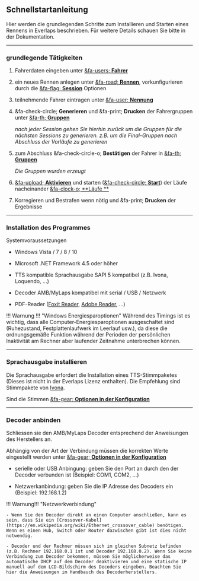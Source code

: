 ## Schnellstartanleitung

Hier werden die grundlegenden Schritte zum Installieren und Starten eines Rennens in Everlaps beschrieben. Für weitere Details schauen Sie bitte in der Dokumentation.

---

### grundlegende Tätigkeiten

1.  Fahrerdaten eingeben unter [&fa-users; **Fahrer**](./user-guide/drivers/index.html)

2.  ein neues Rennen anlegen unter [&fa-road; **Rennen**](./user-guide/races/index.html), vorkunfigurieren durch die [&fa-flag; **Session**](./race-formats/qualify-finals/index.html) Optionen

3.  teilnehmende Fahrer eintragen unter [&fa-user; **Nennung**](./user-guide/races/index.html#inscripciones)

4.  &fa-check-circle; **Generieren** und &fa-print; **Drucken** der Fahrergruppen unter [&fa-th; **Gruppen**](./user-guide/races/index.html#series)

	*nach jeder Session gehen Sie hierhin zurück um die Gruppen für die nächsten Sessions zu generieren. z.B. um die Final-Gruppen nach Abschluss der Vorläufe zu generieren*

5.  zum Abschluss &fa-check-circle-o; **Bestätigen** der Fahrer in [&fa-th; **Gruppen**](./user-guide/races/index.html#series)

	*Die Gruppen wurden erzeugt*

6.  [&fa-upload; **Aktivieren**](./user-guide/heats/index.html#mangas_1) und starten ([&fa-check-circle; **Start**](./user-guide/heats/index.html#control-de-la-manga-activa)) der Läufe nacheinander [&fa-clock-o; **Läufe
**](./user-guide/heats/index.html)

7.  Korregieren und Bestrafen wenn nötig und &fa-print; **Drucken** der Ergebnisse

---

### Installation des Programmes

Systemvoraussetzungen

- Windows Vista / 7 / 8 / 10

- Microsoft .NET Framework 4.5 oder höher

- TTS kompatible Sprachausgabe SAPI 5 kompatibel (z.B. Ivona, Loquendo, ...)

- Decoder AMB/MyLaps kompatibel mit serial / USB / Netzwerk

- PDF-Reader ([Foxit Reader](http://www.foxitsoftware.com/Secure_PDF_Reader/), [Adobe Reader](http://get.adobe.com/reader/), ...)

!!! Warnung !!!  "Windows Energiesparoptionen"
Während des Timings ist es wichtig, dass alle Computer-Energiesparoptionen ausgeschaltet sind (Ruhezustand, Festplattenlaufwerk im Leerlauf usw.), da diese die ordnungsgemäße Funktion während der Perioden der persönlichen Inaktivität am Rechner aber laufender Zeitnahme unterbrechen können.  

---

### Sprachausgabe installieren

Die Sprachausgabe erfordert die Installation eines TTS-Stimmpaketes (Dieses ist nicht in der Everlaps Lizenz enthalten). Die Empfehlung sind Stimmpakete von [Ivona](http://www.ivona.com).

Sind die Stimmen  [&fa-gear; **Optionen in der Konfiguration**](./user-guide/config/index.html)

---

### Decoder anbinden
Schliessen sie den AMB/MyLaps Decoder entsprechend der Anweisungen des Herstellers an. 

Abhängig von der Art der Verbindung müssen die korrekten Werte eingestellt werden unter [&fa-gear; **Optionen in der Konfiguration**](./user-guide/config/index.html)

- serielle oder USB Anbingung: geben Sie den Port an durch den der Decoder verbunden ist (Beispiel: COM1, COM2, ...)

- Netzwerkanbindung: geben Sie die IP Adresse des Decoders ein (Beispiel: 192.168.1.2)


!!! Warnung!!! "Netzwerkverbindung"
	
	- Wenn Sie den Decoder direkt an einen Computer anschließen, kann es sein, dass Sie ein [Crossover-Kabel] (https://en.wikipedia.org/wiki/Ethernet_crossover_cable) benötigen. Wenn es einen Hub, Switch oder Router dazwischen gibt ist dies nicht notwendig.
	
	- Decoder und der Rechner müssen sich im gleichen Subnetz befinden (z.B. Rechner 192.168.0.1 ist und Decoder 192.168.0.2). Wenn Sie keine Verbindung zum Decoder bekommen, müssen Sie möglicherweise das automatische DHCP auf dem Decoder deaktivieren und eine statische IP manuell auf dem LCD-Bildschirm des Decoders eingeben. Beachten Sie hier die Anweisungen im Handbauch des Decoderherstellers. 
	
	
	
